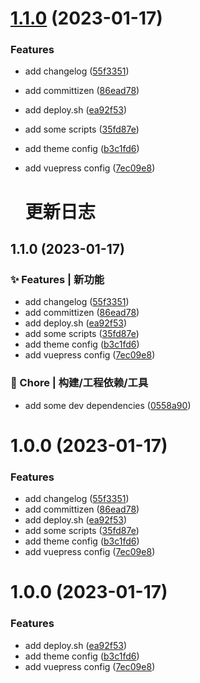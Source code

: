 # [1.1.0](https://github.com/FlyingCaiChong/blog/compare/ea92f538e0e73980a41e37b45d1c6a484c945a1b...v1.1.0) (2023-01-17)


### Features

* add changelog ([55f3351](https://github.com/FlyingCaiChong/blog/commit/55f33516f16c50d0c6fc0ba73be5436672605807))
* add committizen ([86ead78](https://github.com/FlyingCaiChong/blog/commit/86ead785bd59a2f6d9dfbb4cc34a94291b92f4e6))
* add deploy.sh ([ea92f53](https://github.com/FlyingCaiChong/blog/commit/ea92f538e0e73980a41e37b45d1c6a484c945a1b))
* add some scripts ([35fd87e](https://github.com/FlyingCaiChong/blog/commit/35fd87e573deb787093ade06bc86669797c8ac81))
* add theme config ([b3c1fd6](https://github.com/FlyingCaiChong/blog/commit/b3c1fd6a77ee8e5b6b21793d5b8f3a5742436376))
* add vuepress config ([7ec09e8](https://github.com/FlyingCaiChong/blog/commit/7ec09e8d45f8b24b79114ff097c92a69f07c849f))




  #  更新日志
  
## 1.1.0 (2023-01-17)


### ✨ Features | 新功能

* add changelog ([55f3351](https://github.com/FlyingCaiChong/blog/commit/55f33516f16c50d0c6fc0ba73be5436672605807))
* add committizen ([86ead78](https://github.com/FlyingCaiChong/blog/commit/86ead785bd59a2f6d9dfbb4cc34a94291b92f4e6))
* add deploy.sh ([ea92f53](https://github.com/FlyingCaiChong/blog/commit/ea92f538e0e73980a41e37b45d1c6a484c945a1b))
* add some scripts ([35fd87e](https://github.com/FlyingCaiChong/blog/commit/35fd87e573deb787093ade06bc86669797c8ac81))
* add theme config ([b3c1fd6](https://github.com/FlyingCaiChong/blog/commit/b3c1fd6a77ee8e5b6b21793d5b8f3a5742436376))
* add vuepress config ([7ec09e8](https://github.com/FlyingCaiChong/blog/commit/7ec09e8d45f8b24b79114ff097c92a69f07c849f))


### 🚀 Chore | 构建/工程依赖/工具

* add some dev dependencies ([0558a90](https://github.com/FlyingCaiChong/blog/commit/0558a9035c5319592f5650cce407052579656321))

# 1.0.0 (2023-01-17)


### Features

* add changelog ([55f3351](https://github.com/FlyingCaiChong/blog/commit/55f33516f16c50d0c6fc0ba73be5436672605807))
* add committizen ([86ead78](https://github.com/FlyingCaiChong/blog/commit/86ead785bd59a2f6d9dfbb4cc34a94291b92f4e6))
* add deploy.sh ([ea92f53](https://github.com/FlyingCaiChong/blog/commit/ea92f538e0e73980a41e37b45d1c6a484c945a1b))
* add some scripts ([35fd87e](https://github.com/FlyingCaiChong/blog/commit/35fd87e573deb787093ade06bc86669797c8ac81))
* add theme config ([b3c1fd6](https://github.com/FlyingCaiChong/blog/commit/b3c1fd6a77ee8e5b6b21793d5b8f3a5742436376))
* add vuepress config ([7ec09e8](https://github.com/FlyingCaiChong/blog/commit/7ec09e8d45f8b24b79114ff097c92a69f07c849f))



# 1.0.0 (2023-01-17)


### Features

* add deploy.sh ([ea92f53](https://github.com/FlyingCaiChong/blog/commit/ea92f538e0e73980a41e37b45d1c6a484c945a1b))
* add theme config ([b3c1fd6](https://github.com/FlyingCaiChong/blog/commit/b3c1fd6a77ee8e5b6b21793d5b8f3a5742436376))
* add vuepress config ([7ec09e8](https://github.com/FlyingCaiChong/blog/commit/7ec09e8d45f8b24b79114ff097c92a69f07c849f))
